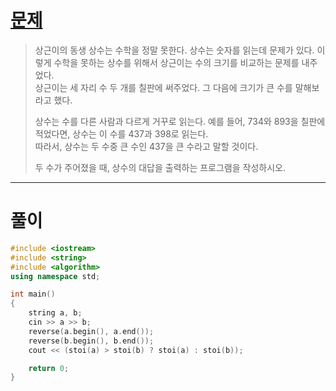 # [문제](https://www.acmicpc.net/problem/2908 "#2908번")
  
> 상근이의 동생 상수는 수학을 정말 못한다. 상수는 숫자를 읽는데 문제가 있다. 이렇게 수학을 못하는 상수를 위해서 상근이는 수의 크기를 비교하는 문제를 내주었다. 
> <br>상근이는 세 자리 수 두 개를 칠판에 써주었다. 그 다음에 크기가 큰 수를 말해보라고 했다.
>
> 상수는 수를 다른 사람과 다르게 거꾸로 읽는다. 예를 들어, 734와 893을 칠판에 적었다면, 상수는 이 수를 437과 398로 읽는다. 
> <br>따라서, 상수는 두 수중 큰 수인 437을 큰 수라고 말할 것이다.
> 
> 두 수가 주어졌을 때, 상수의 대답을 출력하는 프로그램을 작성하시오.
<hr/>

# 풀이

```cpp
#include <iostream>
#include <string>
#include <algorithm>
using namespace std;

int main() 
{
    string a, b;
    cin >> a >> b;
    reverse(a.begin(), a.end());
    reverse(b.begin(), b.end());
    cout << (stoi(a) > stoi(b) ? stoi(a) : stoi(b));

    return 0;
}
```

